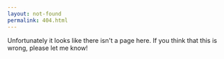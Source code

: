 ```yaml
---
layout: not-found
permalink: 404.html
---
```

Unfortunately it looks like there isn't a page here. If you think that this is wrong, please let me know! 